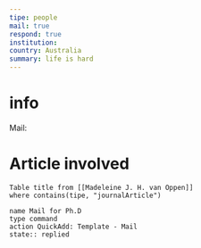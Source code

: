 ```yaml
---
tipe: people
mail: true
respond: true
institution:
country: Australia
summary: life is hard
---
```

# info 
Mail: 

# Article involved
```dataview 
Table title from [[Madeleine J. H. van Oppen]]
where contains(tipe, "journalArticle")
```

```button
name Mail for Ph.D
type command
action QuickAdd: Template - Mail
state:: replied
```
